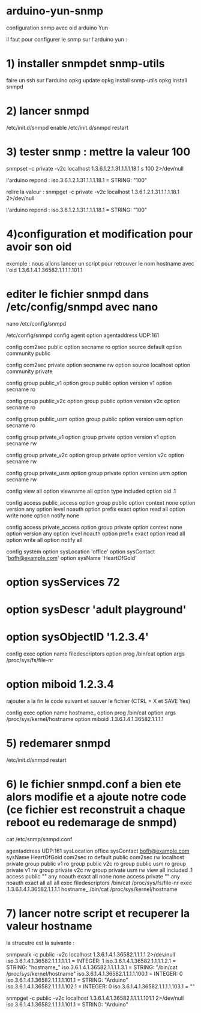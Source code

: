 # arduino-yun-snmp
configuration snmp  avec oid  arduino Yun

il faut pour configurer le snmp sur l'arduino yun :
# 1) installer snmpdet snmp-utils
faire un ssh sur l'arduino
opkg update
opkg install snmp-utils
opkg install snmpd

# 2) lancer snmpd
/etc/init.d/snmpd enable
/etc/init.d/snmpd restart

# 3) tester snmp : mettre la valeur 100

snmpset -c private -v2c localhost 1.3.6.1.2.1.31.1.1.1.18.1 s 100 2>/dev/null

l'arduino repond : iso.3.6.1.2.1.31.1.1.1.18.1 = STRING: "100"

relire la valeur :
snmpget -c private -v2c localhost 1.3.6.1.2.1.31.1.1.1.18.1 2>/dev/null


l'arduino repond : iso.3.6.1.2.1.31.1.1.1.18.1 = STRING: "100"


# 4)configuration et modification pour avoir son oid 

exemple : nous allons lancer un script pour retrouver le nom hostname avec l'oid 1.3.6.1.4.1.36582.1.1.1.1.101.1
# editer le fichier  snmpd dans /etc/config/snmpd avec nano

nano /etc/config/snmpd

/etc/config/snmpd 
config agent
	option agentaddress UDP:161

config com2sec public
	option secname ro
	option source default
	option community public

config com2sec private
	option secname rw
	option source localhost
	option community private

config group public_v1
	option group public
	option version v1
	option secname ro

config group public_v2c
	option group public
	option version v2c
	option secname ro

config group public_usm
	option group public
	option version usm
	option secname ro

config group private_v1
	option group private
	option version v1
	option secname rw

config group private_v2c
	option group private
	option version v2c
	option secname rw

config group private_usm
	option group private
	option version usm
	option secname rw

config view all
	option viewname all
	option type included
	option oid .1

config access public_access
	option group public
	option context none
	option version any
	option level noauth
	option prefix exact
	option read all
	option write none
	option notify none

config access private_access
	option group private
	option context none
	option version any
	option level noauth
	option prefix exact
	option read all
	option write all
	option notify all

config system
	option sysLocation	'office'
	option sysContact	'bofh@example.com'
	option sysName		'HeartOfGold'
#	option sysServices	72
#	option sysDescr		'adult playground'
#	option sysObjectID	'1.2.3.4'

config exec
	option name	filedescriptors
	option prog	/bin/cat
	option args	/proc/sys/fs/file-nr
#	option miboid	1.2.3.4



rajouter a la fin le code suivant et sauver le fichier (CTRL + X et SAVE Yes)

config exec
	option name hostname_
	option prog	/bin/cat
	option args	/proc/sys/kernel/hostname
	option miboid	.1.3.6.1.4.1.36582.1.1.1.1


# 5) redemarer snmpd

/etc/init.d/snmpd restart

# 6) le fichier snmpd.conf a bien ete alors modifie et a ajoute notre code (ce fichier est reconstruit a chaque reboot eu redemarage de snmpd)

cat /etc/snmp/snmpd.conf 

agentaddress UDP:161
sysLocation office
sysContact bofh@example.com
sysName HeartOfGold
com2sec ro default public
com2sec rw localhost private
group public v1 ro
group public v2c ro
group public usm ro
group private v1 rw
group private v2c rw
group private usm rw
view all included .1 
access public "" any noauth exact all none none
access private "" any noauth exact all all all
exec  filedescriptors /bin/cat /proc/sys/fs/file-nr
exec .1.3.6.1.4.1.36582.1.1.1.1 hostname_ /bin/cat /proc/sys/kernel/hostname



# 7) lancer notre script et recuperer la valeur hostname

la strucutre est la suivante :

snmpwalk -c public -v2c localhost 1.3.6.1.4.1.36582.1.1.1.1 2>/dev/null
iso.3.6.1.4.1.36582.1.1.1.1.1.1 = INTEGER: 1
iso.3.6.1.4.1.36582.1.1.1.1.2.1 = STRING: "hostname_"
iso.3.6.1.4.1.36582.1.1.1.1.3.1 = STRING: "/bin/cat /proc/sys/kernel/hostname"
iso.3.6.1.4.1.36582.1.1.1.1.100.1 = INTEGER: 0
iso.3.6.1.4.1.36582.1.1.1.1.101.1 = STRING: "Arduino"
iso.3.6.1.4.1.36582.1.1.1.1.102.1 = INTEGER: 0
iso.3.6.1.4.1.36582.1.1.1.1.103.1 = ""



snmpget -c public -v2c localhost 1.3.6.1.4.1.36582.1.1.1.1.101.1 2>/dev/null
iso.3.6.1.4.1.36582.1.1.1.1.101.1 = STRING: "Arduino"











